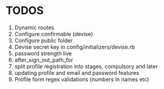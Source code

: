 # TODOS

1. Dynamic routes
4. Configure confirmable (devise)
5. Configure public folder
6. Devise secret key in config/initializers/devise.rb
7. password strength live
8. after_sign_out_path_for
9. split profile registration into stages, compulsory and later
10. updating profile and email and password features
11. Profile form regex validations (numbers in names etc)